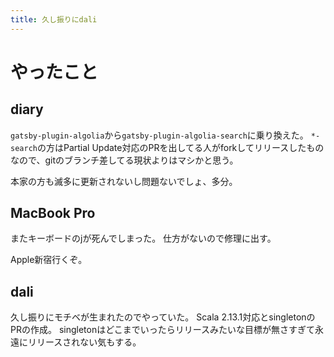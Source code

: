 ```yaml
---
title: 久し振りにdali
---
```


# やったこと

## diary

`gatsby-plugin-algolia`から`gatsby-plugin-algolia-search`に乗り換えた。
`*-search`の方はPartial Update対応のPRを出してる人がforkしてリリースしたものなので、gitのブランチ差してる現状よりはマシかと思う。

本家の方も滅多に更新されないし問題ないでしょ、多分。

## MacBook Pro

またキーボードのjが死んでしまった。
仕方がないので修理に出す。

Apple新宿行くぞ。

## dali

久し振りにモチベが生まれたのでやっていた。
Scala 2.13.1対応とsingletonのPRの作成。
singletonはどこまでいったらリリースみたいな目標が無さすぎて永遠にリリースされない気もする。
